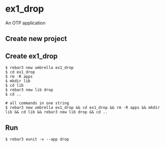 ex1_drop
=====

An OTP application

Create new project
-----
Create ex1_drop
----	
	$ rebar3 new umbrella ex1_drop
	$ cd ex1_drop
	$ rm -R apps
	$ mkdir lib
	$ cd lib
	$ rebar3 new lib drop
	$ cd ..
	
	# all commands in one string
	$ rebar3 new umbrella ex1_drop && cd ex1_drop && rm -R apps && mkdir lib && cd lib && rebar3 new lib drop && cd ..

Run
-----
	$ rebar3 eunit -v --app drop
	

	
	